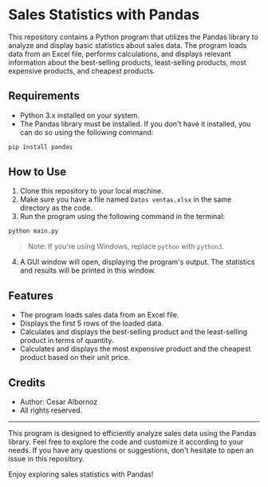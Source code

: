 # Sales Statistics with Pandas

This repository contains a Python program that utilizes the Pandas library to analyze and display basic statistics about sales data. The program loads data from an Excel file, performs calculations, and displays relevant information about the best-selling products, least-selling products, most expensive products, and cheapest products.

## Requirements

- Python 3.x installed on your system.
- The Pandas library must be installed. If you don't have it installed, you can do so using the following command:

```bash
pip install pandas
```

## How to Use

1. Clone this repository to your local machine.
2. Make sure you have a file named `Datos ventas.xlsx` in the same directory as the code.
3. Run the program using the following command in the terminal:

```bash
python main.py
```

> Note: If you're using Windows, replace `python` with `python3`.

4. A GUI window will open, displaying the program's output. The statistics and results will be printed in this window.

## Features

- The program loads sales data from an Excel file.
- Displays the first 5 rows of the loaded data.
- Calculates and displays the best-selling product and the least-selling product in terms of quantity.
- Calculates and displays the most expensive product and the cheapest product based on their unit price.

## Credits

- Author: Cesar Albornoz
- All rights reserved.

---

This program is designed to efficiently analyze sales data using the Pandas library. Feel free to explore the code and customize it according to your needs. If you have any questions or suggestions, don't hesitate to open an issue in this repository.

Enjoy exploring sales statistics with Pandas!
